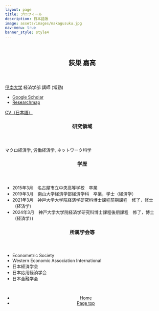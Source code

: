 ```yaml
---
layout: page
title: プロフィール
description: 日本語版
image: assets/images/nakagusuku.jpg
nav-menu: true
banner_style: style4
---
```



<!-- Main -->
<div id="main">

<section class="wrapper">
  <section id="sec-profile" class="spotlights">
    <section >
      <br>
    </section>
    <section class="scroll-fade">
      <div class="image">
        <img src="{{ 'assets/images/profile_photo.jpg' | relative_url }}" alt="" data-position="center center" />
      </div>
      <div class="content">
        <div class="inner">
          <header class="major">
            <h2>荻巣 嘉高</h2>
          </header>
          <p><a href="https://www.konan-u.ac.jp/">甲南大学</a> 経済学部 講師 (常勤)</p>
          <div class="row">
            <div class="4u 12u$(small)">
              <ul>
                <li> <a href="https://scholar.google.co.jp/citations?user=olbpst8AAAAJ">Google Scholar</a></li>
                <li> <a href="https://researchmap.jp/yoshitaka_ogisu">Researchmap</a></li>
              </ul>
            </div>
            <div class="6u$ 12u$(small)">
              <a href="assets/pdf/profile/CV_jp.pdf" class="button icon fa-download">CV（日本語）</a>
            </div>
          </div>
          <div>
            <header>
              <h3>研究領域</h3>
            </header>
            <p>マクロ経済学, 労働経済学, ネットワーク科学</p>
            <header>
              <h3>学歴</h3>
            </header>
            <div>
              <ul class="alt">
                <li>2015年3月　名古屋市立中央高等学校　卒業</li>
                <li>2019年3月　南山大学経済学部経済学科　卒業，学士（経済学）</li>
                <li>2021年3月　神戸大学大学院経済学研究科博士課程前期課程　修了，修士（経済学）</li>
                <li>2024年3月　神戸大学大学院経済学研究科博士課程後期課程　修了，博士（経済学）)</li>
              </ul>
            </div>
            <header>
              <h3>所属学会等</h3>
            </header>
            <div>
              <ul>
                <li>Econometric Society</li>
                <li>Western Economic Association International</li>
                <li>日本経済学会</li>
                <li>日本応用経済学会</li>
                <li>日本金融学会</li>
              </ul>
            </div>
          </div>
        </div>
      </div>
    </section>
    <section>
      <br>
    </section>
  </section>
</section>

<section>
  <div class="inner" align="center">
    <ul class="actions">
      <li><a href="index.html" class="button">Home</a></li>
      <li><a href="#banner" class="button special scroll">Page top</a></li>
    </ul>
  </div>
</section>

</div>